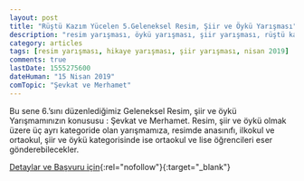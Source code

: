 ```yaml
---
layout: post
title: "Rüştü Kazım Yücelen 5.Geleneksel Resim, Şiir ve Öykü Yarışması"
description: "resim yarışması, öykü yarışması, şiir yarışması, rüştü kazım yücelen"
category: articles
tags: [resim yarışması, hikaye yarışması, şiir yarışması, nisan 2019]
comments: true
lastDate: 1555275600
dateHuman: "15 Nisan 2019"
comTopic: "Şevkat ve Merhamet"
---
```


Bu sene 6.’sını düzenlediğimiz Geleneksel Resim, şiir ve öykü Yarışmamınızın konususu : Şevkat ve Merhamet. 
Resim, şiir ve öykü olmak üzere üç ayrı kategoride olan yarışmamıza, resimde anasınıfı, ilkokul ve ortaokul, şiir ve öykü kategorisinde ise ortaokul ve lise öğrencileri eser gönderebilecekler.

[Detaylar ve Başvuru için](http://www.rkyyarisma.com/resim-siir-oyku-kategorisi.aspx?utm_source=edebiyatyarismalari.com&utm_medium=affiliate&utm_campaign=cpc){:rel="nofollow"}{:target="_blank"}

